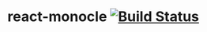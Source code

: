 # react-monocle [![Build Status](https://travis-ci.org/team-gryff/react-monocle.svg?branch=master)](https://travis-ci.org/team-gryff/react-monocle)
